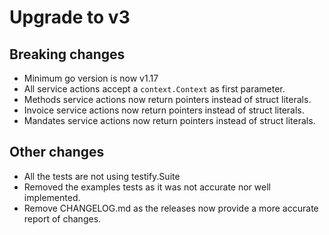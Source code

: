 # Upgrade to v3

## Breaking changes

- Minimum go version is now v1.17
- All service actions accept a `context.Context` as first parameter.
- Methods service actions now return pointers instead of struct literals.
- Invoice service actions now return pointers instead of struct literals.
- Mandates service actions now return pointers instead of struct literals.

## Other changes

- All the tests are not using testify.Suite
- Removed the examples tests as it was not accurate nor well implemented.
- Remove CHANGELOG.md as the releases now provide a more accurate report of changes.
